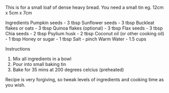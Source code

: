 This is for a small loaf of dense heavy bread. You need a small tin eg. 12cm x 5cm x 7cm

Ingredients
Pumpkin seeds - 3 tbsp
Sunflower seeds - 3 tbsp
Buckleat flakes or oats - 3 tbsp
Quinoa flakes (optional) - 3 tbsp
Flax seeds - 3 tbsp
Chia seeds - 2 tbsp
Psylium husk - 2 tbsp
Coconut oil (or other cooking oil) - 1 tbsp
Honey or sugar - 1 tbsp
Salt - pinch
Warm Water - 1.5 cups

Instructions
1. Mix all ingredients in a bowl
2. Pour into small baking tin
3. Bake for 35 mins at 200 degrees celcius (preheated)

Recipe is very forgiving, so tweak levels of ingredients and cooking time as you wish.
